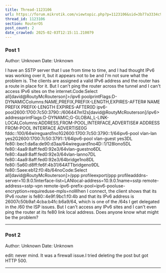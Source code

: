 ```yaml
---
title: Thread-1123106
url: https://forum.mikrotik.com/viewtopic.php?p=1123106&sid=3b77a3334c914448dbbc02bfdff4c3aa#p1123106
thread_id: 1123106
section: RouterOS
post_count: 2
date_crawled: 2025-02-03T12:15:11.210079
---
```


### Post 1
Author: Unknown
Date: Unknown

I have an SSTP server that I use from time to time, and I had thought IPv6 was working over it, but it appears not to be and I'm not sure what the problem is. The clients are assigned a valid IPv6 address and the router has a route in place for it. But I can't ping the router across the tunnel and I can't access IPv6 sites on the internet.Code:Select all[david@RoutyMcRouterson]>/ipv6 poolprintFlags:D-DYNAMICColumns:NAME,PREFIX,PREFIX-LENGTH,EXPIRES-AFTER#   NAME       PREFIX                    PREFIX-LENGTH  EXPIRES-AFTER0D ipv6-pool2600:1700:7c50:3790::/606447m12s[david@RoutyMcRouterson]/ipv6>addressprintFlags:D-DYNAMIC;G-GLOBAL,L-LINK-LOCALColumns:ADDRESS,FROM-POOL,INTERFACE,ADVERTISE#    ADDRESS                       FROM-POOL  INTERFACE        ADVERTISE0G fddc::100/64wireguard1no1G2600:1700:7c50:3790::1/64ipv6-pool  vlan-lan         yes2G2600:1700:7c50:3791::1/64ipv6-pool  vlan-guest       yes3DL fe80::bec1:da6a:de90:d3aa/64wireguard1no4D::1/128lono5DL fe80::4aa9:8aff:fed0:92e3/64vlan-guestno6DL fe80::4aa9:8aff:fed0:92e3/64vlan-lanno7DL fe80::4aa9:8aff:fed0:92e3/64bridge1no8DL fe80::5a60:d8ff:fe6f:4b31/64ATTbridgeno9DL fe80::5aee:eb12:f0:4b/64<sstp-davidvpn>noCode:Select all[david@RoutyMcRouterson]>/ppp profileexport/ppp profileadddns-server=10.9.0.1interface-list=LANlocal-address=10.9.0.1name=sstp remote-address=sstp-vpn remote-ipv6-prefix-pool=ipv6-pooluse-encryption=requireduse-mpls=noWhen I connect, the client shows that its IPv6 router is fe80::4e9f:9bc1:f0:4b and that its IPv6 address is 26007c50b9af:4cba:b4fc:b6a9/64, which is one of the /64s I get delegated in the /60 the ISP issues. But I can't access any IPv6 sites and I can't even ping the router at its fe80 link local address. Does anyone know what might be the problem?

---
### Post 2
Author: Unknown
Date: Unknown

edit: never mind. It was a firewall issue.I tried deleting the post but got HTTP 500.

---
